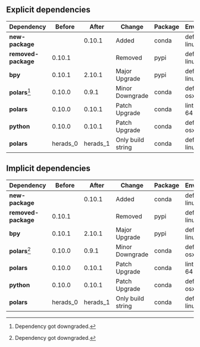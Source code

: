 ## Explicit dependencies

|Dependency|Before|After|Change|Package|Environments|
|-|-|-|-|-|-|
|**new-package**||0.10.1|Added|conda|default on linux-64|
|**removed-package**|0.10.1||Removed|pypi|default on linux-64|
|**bpy**|0.10.1|2.10.1|Major Upgrade|pypi|default on linux-64|
|**polars**[^2]|0.10.0|0.9.1|Minor Downgrade|conda|default on osx-arm64|
|**polars**|0.10.0|0.10.1|Patch Upgrade|conda|lint on linux-64|
|**python**|0.10.0|0.10.1|Patch Upgrade|conda|default on osx-arm64|
|**polars**|herads_0|herads_1|Only build string|conda|default on linux-64|

## Implicit dependencies

|Dependency|Before|After|Change|Package|Environments|
|-|-|-|-|-|-|
|**new-package**||0.10.1|Added|conda|default on linux-64|
|**removed-package**|0.10.1||Removed|pypi|default on linux-64|
|**bpy**|0.10.1|2.10.1|Major Upgrade|pypi|default on linux-64|
|**polars**[^2]|0.10.0|0.9.1|Minor Downgrade|conda|default on osx-arm64|
|**polars**|0.10.0|0.10.1|Patch Upgrade|conda|lint on linux-64|
|**python**|0.10.0|0.10.1|Patch Upgrade|conda|default on osx-arm64|
|**polars**|herads_0|herads_1|Only build string|conda|default on linux-64|

[^1]: *Cursive* means explicit dependency.
[^2]: Dependency got downgraded.
